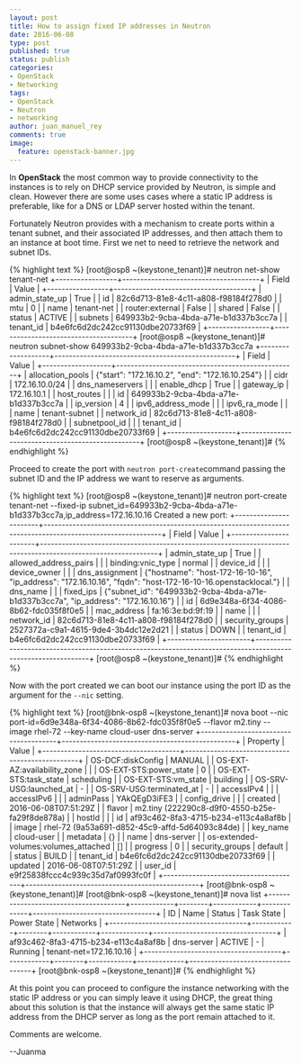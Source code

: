 ```yaml
---
layout: post
title: How to assign fixed IP addresses in Neutron
date: 2016-06-08
type: post
published: true
status: publish
categories:
- OpenStack
- Networking
tags:
- OpenStack
- Neutron
- networking
author: juan_manuel_rey
comments: true
image:
  feature: openstack-banner.jpg
---
```


In **OpenStack** the most common way to provide connectivity to the instances is to rely on DHCP service provided by Neutron, is simple and clean. However there are some uses cases where a static IP address is preferable, like for a DNS or LDAP server hosted within the tenant.

Fortunately Neutron provides with a mechanism to create ports within a tenant subnet, and their associated IP addresses, and then attach them to an instance at boot time. First we net to need to retrieve the network and subnet IDs.

{% highlight text %}
[root@osp8 ~(keystone_tenant)]# neutron net-show tenant-net
+-----------------+--------------------------------------+
| Field           | Value                                |
+-----------------+--------------------------------------+
| admin_state_up  | True                                 |
| id              | 82c6d713-81e8-4c11-a808-f98184f278d0 |
| mtu             | 0                                    |
| name            | tenant-net                               |
| router:external | False                                |
| shared          | False                                |
| status          | ACTIVE                               |
| subnets         | 649933b2-9cba-4bda-a71e-b1d337b3cc7a |
| tenant_id       | b4e6fc6d2dc242cc91130dbe20733f69     |
+-----------------+--------------------------------------+
[root@osp8 ~(keystone_tenant)]# neutron subnet-show 649933b2-9cba-4bda-a71e-b1d337b3cc7a
+-------------------+--------------------------------------------------+
| Field             | Value                                            |
+-------------------+--------------------------------------------------+
| allocation_pools  | {"start": "172.16.10.2", "end": "172.16.10.254"} |
| cidr              | 172.16.10.0/24                                   |
| dns_nameservers   |                                                  |
| enable_dhcp       | True                                             |
| gateway_ip        | 172.16.10.1                                      |
| host_routes       |                                                  |
| id                | 649933b2-9cba-4bda-a71e-b1d337b3cc7a             |
| ip_version        | 4                                                |
| ipv6_address_mode |                                                  |
| ipv6_ra_mode      |                                                  |
| name              | tenant-subnet                                       |
| network_id        | 82c6d713-81e8-4c11-a808-f98184f278d0             |
| subnetpool_id     |                                                  |
| tenant_id         | b4e6fc6d2dc242cc91130dbe20733f69                 |
+-------------------+--------------------------------------------------+
[root@osp8 ~(keystone_tenant)]#
{% endhighlight %}

Proceed to create the port with `neutron port-create`command passing the subnet ID and the IP address we want to reserve as arguments.

{% highlight text %}
[root@osp8 ~(keystone_tenant)]# neutron port-create tenant-net --fixed-ip subnet_id=649933b2-9cba-4bda-a71e-b1d337b3cc7a,ip_address=172.16.10.16
Created a new port:
+-----------------------+--------------------------------------------------------------------------------------------------------------+
| Field                 | Value                                                                                                        |
+-----------------------+--------------------------------------------------------------------------------------------------------------+
| admin_state_up        | True                                                                                                         |
| allowed_address_pairs |                                                                                                              |
| binding:vnic_type     | normal                                                                                                       |
| device_id             |                                                                                                              |
| device_owner          |                                                                                                              |
| dns_assignment        | {"hostname": "host-172-16-10-16", "ip_address": "172.16.10.16", "fqdn": "host-172-16-10-16.openstacklocal."} |
| dns_name              |                                                                                                              |
| fixed_ips             | {"subnet_id": "649933b2-9cba-4bda-a71e-b1d337b3cc7a", "ip_address": "172.16.10.16"}                          |
| id                    | 6d9e348a-6f34-4086-8b62-fdc035f8f0e5                                                                         |
| mac_address           | fa:16:3e:bd:9f:19                                                                                            |
| name                  |                                                                                                              |
| network_id            | 82c6d713-81e8-4c11-a808-f98184f278d0                                                                         |
| security_groups       | 2527372a-c9a1-4615-9de4-3b4dc12e2d21                                                                         |
| status                | DOWN                                                                                                         |
| tenant_id             | b4e6fc6d2dc242cc91130dbe20733f69                                                                             |
+-----------------------+--------------------------------------------------------------------------------------------------------------+
[root@osp8 ~(keystone_tenant)]#
{% endhighlight %}

Now with the port created we can boot our instance using the port ID as the argument for the `--nic` setting.

{% highlight text %}
[root@bnk-osp8 ~(keystone_tenant)]# nova boot --nic port-id=6d9e348a-6f34-4086-8b62-fdc035f8f0e5 --flavor m2.tiny --image rhel-72 --key-name cloud-user dns-server
+--------------------------------------+------------------------------------------------+
| Property                             | Value                                          |
+--------------------------------------+------------------------------------------------+
| OS-DCF:diskConfig                    | MANUAL                                         |
| OS-EXT-AZ:availability_zone          |                                                |
| OS-EXT-STS:power_state               | 0                                              |
| OS-EXT-STS:task_state                | scheduling                                     |
| OS-EXT-STS:vm_state                  | building                                       |
| OS-SRV-USG:launched_at               | -                                              |
| OS-SRV-USG:terminated_at             | -                                              |
| accessIPv4                           |                                                |
| accessIPv6                           |                                                |
| adminPass                            | YAkQEgD3iFE3                                   |
| config_drive                         |                                                |
| created                              | 2016-06-08T07:51:29Z                           |
| flavor                               | m2.tiny (222290c8-d9f0-4550-b25e-fa29f8de878a) |
| hostId                               |                                                |
| id                                   | af93c462-8fa3-4715-b234-e113c4a8af8b           |
| image                                | rhel-72 (9a53a691-d852-45c9-affd-5d64093c84de) |
| key_name                             | cloud-user                                     |
| metadata                             | {}                                             |
| name                                 | dns-server                                     |
| os-extended-volumes:volumes_attached | []                                             |
| progress                             | 0                                              |
| security_groups                      | default                                        |
| status                               | BUILD                                          |
| tenant_id                            | b4e6fc6d2dc242cc91130dbe20733f69               |
| updated                              | 2016-06-08T07:51:29Z                           |
| user_id                              | e9f25838fccc4c939c35d7af0993fc0f               |
+--------------------------------------+------------------------------------------------+
[root@bnk-osp8 ~(keystone_tenant)]#
[root@bnk-osp8 ~(keystone_tenant)]# nova list
+--------------------------------------+------------+--------+------------+-------------+----------------------------------+
| ID                                   | Name       | Status | Task State | Power State | Networks                         |
+--------------------------------------+------------+--------+------------+-------------+----------------------------------+
| af93c462-8fa3-4715-b234-e113c4a8af8b | dns-server | ACTIVE | -          | Running     | tenant-net=172.16.10.16          |
+--------------------------------------+------------+--------+------------+-------------+----------------------------------+
[root@bnk-osp8 ~(keystone_tenant)]#
{% endhighlight %}

At this point you can proceed to configure the instance networking with the static IP address or you can simply leave it using DHCP, the great thing about this solution is that the instance will always get the same static IP address from the DHCP server as long as the port remain attached to it.

Comments are welcome.

--Juanma
